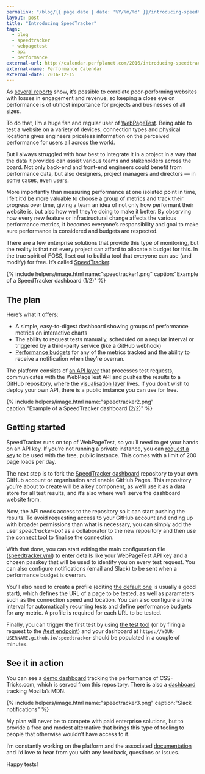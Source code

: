 ```yaml
---
permalink: "/blog/{{ page.date | date: '%Y/%m/%d' }}/introducing-speedtracker.html"
layout: post
title: "Introducing SpeedTracker"
tags:
  - blog
  - speedtracker
  - webpagetest
  - api
  - performance
external-url: http://calendar.perfplanet.com/2016/introducing-speedtracker/
external-name: Performance Calendar
external-date: 2016-12-15
---
```


As [several reports](https://wpostats.com/) show, it’s possible to correlate poor-performing websites with losses in engagement and revenue, so keeping a close eye on performance is of utmost importance for projects and businesses of all sizes.

To do that, I’m a huge fan and regular user of [WebPageTest](http://www.webpagetest.org/).<!--more--> Being able to test a website on a variety of devices, connection types and physical locations gives engineers priceless information on the perceived performance for users all across the world.

But I always struggled with how best to integrate it in a project in a way that the data it provides can assist various teams and stakeholders across the board. Not only back-end and front-end engineers could benefit from performance data, but also designers, project managers and directors — in some cases, even users.

More importantly than measuring performance at one isolated point in time, I felt it’d be more valuable to choose a group of metrics and track their progress over time, giving a team an idea of not only how performant their website is, but also how well they’re doing to make it better. By observing how every new feature or infrastructural change affects the various performance metrics, it becomes everyone’s responsibility and goal to make sure performance is considered and budgets are respected.

There are a few enterprise solutions that provide this type of monitoring, but the reality is that not every project can afford to allocate a budget for this. In the true spirit of FOSS, I set out to build a tool that everyone can use (and modify) for free. It’s called [SpeedTracker](https://speedtracker.org/).

{% include helpers/image.html name:"speedtracker1.png" caption:"Example of a SpeedTracker dashboard (1/2)" %}

## The plan

Here’s what it offers:

- A simple, easy-to-digest dashboard showing groups of performance metrics on interactive charts
- The ability to request tests manually, scheduled on a regular interval or triggered by a third-party service (like a GitHub webhook)
- [Performance budgets](https://timkadlec.com/2013/01/setting-a-performance-budget/) for any of the metrics tracked and the ability to receive a notification when they’re overran.

The platform consists of [an API layer](https://github.com/speedtracker/speedtracker-api) that processes test requests, communicates with the WebPageTest API and pushes the results to a GitHub repository, where the [visualisation layer](https://github.com/speedtracker/speedtracker) lives. If you don’t wish to deploy your own API, there is a public instance you can use for free.

{% include helpers/image.html name:"speedtracker2.png" caption:"Example of a SpeedTracker dashboard (2/2)" %}

## Getting started

SpeedTracker runs on top of WebPageTest, so you’ll need to get your hands on an API key. If you’re not running a private instance, you can [request a key](https://www.webpagetest.org/getkey.php) to be used with the free, public instance. This comes with a limit of 200 page loads per day.

The next step is to fork the [SpeedTracker dashboard](https://github.com/speedtracker/speedtracker) repository to your own GitHub account or organisation and enable GitHub Pages. This repository you’re about to create will be a key component, as we’ll use it as a data store for all test results, and it’s also where we’ll serve the dashboard website from.

Now, the API needs access to the repository so it can start pushing the results. To avoid requesting access to your GitHub account and ending up with broader permissions than what is necessary, you can simply add the user _speedtracker-bot_ as a collaborator to the new repository and then use the [connect tool](https://speedtracker.org/connect) to finalise the connection.

With that done, you can start editing the main configuration file ([speedtracker.yml](https://github.com/speedtracker/speedtracker/blob/master/speedtracker.yml)) to enter details like your WebPageTest API key and a chosen passkey that will be used to identify you on every test request. You can also configure notifications (email and Slack) to be sent when a performance budget is overran.

You’ll also need to create a profile (editing [the default one](https://github.com/speedtracker/speedtracker/blob/master/_profiles/default.html) is usually a good start), which defines the URL of a page to be tested, as well as parameters such as the connection speed and location. You can also configure a time interval for automatically recurring tests and define performance budgets for any metric. A profile is required for each URL to be tested.

Finally, you can trigger the first test by using [the test tool](https://speedtracker.org/test) (or by firing a request to the [/test endpoint](https://speedtracker.org/docs#run)) and your dashboard at `https://YOUR-USERNAME.github.io/speedtracker` should be populated in a couple of minutes.

## See it in action

You can see a [demo dashboard](https://demo.speedtracker.org/) tracking the performance of CSS-Tricks.com, which is served from this repository. There is also a [dashboard](https://mdn.speedtracker.org/) tracking Mozilla’s MDN.

{% include helpers/image.html name:"speedtracker3.png" caption:"Slack notifications" %}

My plan will never be to compete with paid enterprise solutions, but to provide a free and modest alternative that brings this type of tooling to people that otherwise wouldn’t have access to it.

I’m constantly working on the platform and the associated [documentation](https://speedtracker.org/docs) and I’d love to hear from you with any feedback, questions or issues.

Happy tests!<!--tomb-->
